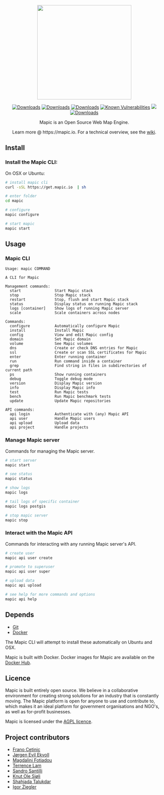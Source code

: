 <p align="center">
    <img width="300px" src="https://user-images.githubusercontent.com/2197944/27542704-5e1f18c6-5a88-11e7-96bb-9e36ca6e4c93.png">
</p>
<p align="center">
    <a href="https://github.com/mapic/mapic/releases"><img src="https://img.shields.io/github/release/mapic/mapic.svg" alt="Downloads"></a>
    <a href="https://travis-ci.org/mapic/mapic/branches"><img src="https://travis-ci.org/mapic/mapic.svg?branch=v2.0.1" alt="Downloads"></a>
    <a href="https://travis-ci.org/mapic/mapic/builds"><img src="https://img.shields.io/travis/mapic/mapic/master.svg?branch=master&label=build%20@%20master" alt="Downloads"></a>
    <a href="https://snyk.io/test/github/mapic/mapic"><img src="https://snyk.io/test/github/mapic/mapic/badge.svg" alt="Known Vulnerabilities" data-canonical-src="https://snyk.io/test/github/mapic/mapic" style="max-width:100%;"/></a>
    <a href="https://www.codacy.com/app/knutole/mapic?utm_source=github.com&amp;utm_medium=referral&amp;utm_content=mapic/mapic&amp;utm_campaign=Badge_Grade"><img src="https://api.codacy.com/project/badge/Grade/2937e86810b247e9966505c7ba4bac5f"/></a>
    <a href="https://twitter.com/mapic_io"><img src="https://img.shields.io/twitter/follow/mapic_io.svg?style=social&label=Follow" alt="Downloads"></a>
</p>
<p align="center">
    Mapic is an Open Source Web Map Engine.
</p>
<p align="center">
    Learn more @ https://mapic.io. For a technical overview, see the <a href="https://github.com/mapic/mapic/wiki/Mapic-Techincal-Overview">wiki</a>.
</p>

## Install

### Install the Mapic CLI:
On OSX or Ubuntu:

```bash
# install mapic cli
curl -sSL https://get.mapic.io  | sh

# enter folder
cd mapic

# configure
mapic configure

# start mapic
mapic start

```

## Usage

### Mapic CLI
```
Usage: mapic COMMAND

A CLI for Mapic

Management commands:
  start               Start Mapic stack
  stop                Stop Mapic stack
  restart             Stop, flush and start Mapic stack
  status              Display status on running Mapic stack
  logs [container]    Show logs of running Mapic server
  scale               Scale containers across nodes

Commands:
  configure           Automatically configure Mapic
  install             Install Mapic
  config              View and edit Mapic config
  domain              Set Mapic domain
  volume              See Mapic volumes
  dns                 Create or check DNS entries for Mapic
  ssl                 Create or scan SSL certificates for Mapic
  enter               Enter running container
  run                 Run command inside a container
  grep                Find string in files in subdirectories of current path
  ps                  Show running containers
  debug               Toggle debug mode
  version             Display Mapic version
  info                Display Mapic info
  test                Run Mapic tests
  bench               Run Mapic benchmark tests
  update              Update Mapic repositories

API commands:
  api login           Authenticate with (any) Mapic API
  api user            Handle Mapic users
  api upload          Upload data
  api project         Handle projects

```

### Manage Mapic server
Commands for managing the Mapic server.

```bash
# start server
mapic start

# see status
mapic status

# show logs
mapic logs

# tail logs of specific container
mapic logs postgis

# stop mapic server
mapic stop

```

### Interact with the Mapic API
Commands for interacting with any running Mapic server's API. 
```bash
# create user
mapic api user create

# promote to superuser
mapic api user super 

# upload data
mapic api upload

# see help for more commands and options
mapic api help
```

## Depends
- [Git](https://git-scm.com/book/en/v2/Getting-Started-Installing-Git)
- [Docker](https://docs.docker.com/engine/installation/) 

The Mapic CLI will attempt to install these automatically on Ubuntu and OSX.

Mapic is built with Docker. Docker images for Mapic are available on the [Docker Hub](https://hub.docker.com/u/mapic/).


## Licence 
Mapic is built entirely open source. We believe in a collaborative environment for creating strong solutions for an industry that is constantly moving. The Mapic platform is open for anyone to use and contribute to, which makes it an ideal platform for government organisations and NGO's, as well as for-profit businesses.

Mapic is licensed under the [AGPL licence](https://github.com/mapic/mapic/blob/master/LICENCE).

## Project contributors
- [Frano Cetinic](https://github.com/franocetinic)
- [Jørgen Evil Ekvoll](https://github.com/jorgenevil)
- [Magdalini Fotiadou](https://github.com/mft74)
- [Terrence Lam](https://github.com/skyuplam)
- [Sandro Santilli](https://github.com/strk)
- [Knut Ole Sjøli](https://github.com/knutole)
- [Shahjada Talukdar](https://github.com/destromas1)
- [Igor Ziegler](https://github.com/igorziegler)
